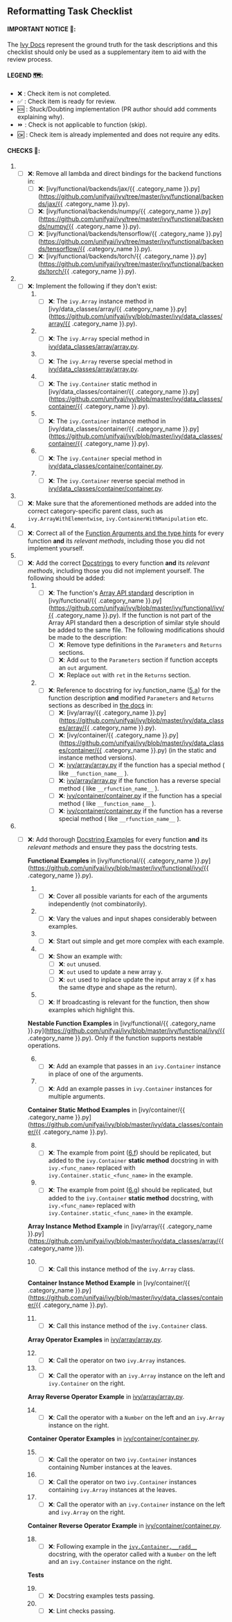 
## Reformatting Task Checklist
#### IMPORTANT NOTICE 🚨:
The [Ivy Docs](https://unify.ai/docs/ivy/) represent the ground truth for the task descriptions and this checklist should only be used as a supplementary item to aid with the review process.

#### LEGEND 🗺:
- ❌ :  Check item is not completed. 
- ✅ :  Check item is ready for review.
- 🆘 :  Stuck/Doubting implementation (PR author should add comments explaining why).
- ⏩ :  Check is not applicable to function (skip).
- 🆗 :  Check item is already implemented and does not require any edits.

#### CHECKS 📑:
1. - [ ] ❌:  Remove all lambda and direct bindings for the backend functions in:
       - [ ] ❌: [ivy/functional/backends/jax/{{ .category_name }}.py](https://github.com/unifyai/ivy/tree/master/ivy/functional/backends/jax/{{ .category_name }}.py).
       - [ ] ❌: [ivy/functional/backends/numpy/{{ .category_name }}.py](https://github.com/unifyai/ivy/tree/master/ivy/functional/backends/numpy/{{ .category_name }}.py).
       - [ ] ❌: [ivy/functional/backends/tensorflow/{{ .category_name }}.py](https://github.com/unifyai/ivy/tree/master/ivy/functional/backends/tensorflow/{{ .category_name }}.py).
       - [ ] ❌: [ivy/functional/backends/torch/{{ .category_name }}.py](https://github.com/unifyai/ivy/tree/master/ivy/functional/backends/torch/{{ .category_name }}.py).
2. - [ ] ❌: Implement the following if they don't exist: 
       1. - [ ]  ❌: The `ivy.Array` instance method in [ivy/data_classes/array/{{ .category_name }}.py](https://github.com/unifyai/ivy/blob/master/ivy/data_classes/array/{{ .category_name }}.py).
       2. - [ ]  ❌: The `ivy.Array` special method in [ivy/data_classes/array/array.py](https://github.com/unifyai/ivy/blob/master/ivy/data_classes/array/array.py).
       3. - [ ]  ❌: The `ivy.Array` reverse special method in [ivy/data_classes/array/array.py](https://github.com/unifyai/ivy/blob/master/ivy/data_classes/array/array.py).
       4. - [ ] ❌: The `ivy.Container` static method in [ivy/data_classes/container/{{ .category_name }}.py](https://github.com/unifyai/ivy/blob/master/ivy/data_classes/container/{{ .category_name }}.py).
       5. - [ ] ❌: The `ivy.Container` instance method in [ivy/data_classes/container/{{ .category_name }}.py](https://github.com/unifyai/ivy/blob/master/ivy/data_classes/container/{{ .category_name }}.py).
       6. - [ ]  ❌:  The `ivy.Container` special method in [ivy/data_classes/container/container.py](https://github.com/unifyai/ivy/blob/master/ivy/data_classes/container/container.py).
       7. - [ ]  ❌: The `ivy.Container` reverse special method in [ivy/data_classes/container/container.py](https://github.com/unifyai/ivy/blob/master/ivy/data_classes/container/container.py).
3. - [ ] ❌:  Make sure that the aforementioned methods are added into the correct category-specific parent class, such as  `ivy.ArrayWithElementwise`,  `ivy.ContainerWithManipulation`  etc.
4. - [ ] ❌:  Correct all of the  [Function Arguments and the type hints](https://unify.ai/docs/ivy/overview/deep_dive/function_arguments.html#function-arguments) for every function  **and**  its  _relevant methods_, including those you did not implement yourself. 
5. - [ ] ❌: Add the correct  [Docstrings](https://unify.ai/docs/ivy/overview/deep_dive/docstrings.html#docstrings)  to every function  **and**  its  _relevant methods_, including those you did not implement yourself. The following should be added: 
       1. - [ ] ❌:   <a name="ref1"></a> The function's [Array API standard](https://data-apis.org/array-api/latest/index.html) description in [ivy/functional/{{ .category_name }}.py](https://github.com/unifyai/ivy/blob/master/ivy/functional/ivy/{{ .category_name }}.py). If the function is not part of the Array API standard then a description of similar style should be added to the same file. 
	The following modifications should be made to the description:
              - [ ] ❌:  Remove type definitions in the `Parameters` and `Returns` sections. 
              - [ ] ❌:  Add `out` to the `Parameters` section if function accepts an `out` argument.
              - [ ] ❌:  Replace `out` with `ret` in the `Returns` section.
       2. - [ ] ❌:  Reference to docstring for ivy.function_name ([5.a](#ref1)) for the function description **and** modified `Parameters` and `Returns` sections as described in [the docs](https://unify.ai/docs/ivy/overview/deep_dive/docstrings.html#docstrings) in:
              - [ ] ❌:  [ivy/array/{{ .category_name }}.py](https://github.com/unifyai/ivy/blob/master/ivy/data_classes/array/{{ .category_name }}.py).
              - [ ] ❌:  [ivy/container/{{ .category_name }}.py](https://github.com/unifyai/ivy/blob/master/ivy/data_classes/container/{{ .category_name }}.py) (in the static and instance method versions).
              - [ ] ❌:   [ivy/array/array.py](https://github.com/unifyai/ivy/blob/master/ivy/data_classes/array/array.py) if the function has a special method  ( like `__function_name__` ).
              - [ ] ❌:  [ivy/array/array.py](https://github.com/unifyai/ivy/blob/master/ivy/data_classes/array/array.py) if the function has a reverse special method  ( like `__rfunction_name__` ).
              - [ ] ❌: [ivy/container/container.py](https://github.com/unifyai/ivy/blob/master/ivy/data_classes/container/container.py) if the function has a special method ( like `__function_name__` ).
              - [ ] ❌:  [ivy/container/container.py](https://github.com/unifyai/ivy/blob/master/ivy/data_classes/container/container.py) if the function has a reverse special method  ( like `__rfunction_name__` ).
6. - [ ] ❌: Add thorough  [Docstring Examples](https://unify.ai/docs/ivy/overview/deep_dive/docstring_examples.html#docstring-examples)  for every function  **and**  its  _relevant methods_  and ensure they pass the docstring tests.
	
		**Functional Examples** in [ivy/functional/{{ .category_name }}.py](https://github.com/unifyai/ivy/blob/master/ivy/functional/ivy/{{ .category_name }}.py).

		1. - [ ] ❌: Cover all possible variants for each of the arguments independently (not combinatorily).  
	 	2. - [ ] ❌: Vary the values and input shapes considerably between examples.
	 	3. - [ ] ❌: Start out simple and get more complex with each example.
	 	4. - [ ] ❌: Show an example with:  
			   - [ ] ❌: `out` unused.  
			   - [ ] ❌: `out` used to update a new array y.
			   - [ ] ❌: `out` used to inplace update the input array x (if x has the same dtype and shape as the return). 
	 	5. - [ ] ❌: If broadcasting is relevant for the function, then show examples which highlight this. 
		
		**Nestable Function Examples** in [ivy/functional/{{ .category_name }}.py](https://github.com/unifyai/ivy/blob/master/ivy/functional/ivy/{{ .category_name }}.py).
		Only if the function supports nestable operations.
	 	
	 	6. - [ ] ❌: <a name="ref2"></a> Add an example that passes in an  `ivy.Container`  instance in place of one of the arguments. 
	 	7. - [ ] ❌: <a name="ref3"></a> Add an example passes in  `ivy.Container`  instances for multiple arguments.
		
		**Container Static Method Examples** in [ivy/container/{{ .category_name }}.py](https://github.com/unifyai/ivy/blob/master/ivy/data_classes/container/{{ .category_name }}.py).

	 	8. - [ ] ❌: The example from point ([6.f](#ref2)) should be replicated, but added to the  `ivy.Container`  **static method** docstring in with  `ivy.<func_name>`  replaced with  `ivy.Container.static_<func_name>`  in the example.
	 	9. - [ ] ❌: The example from point ([6.g](#ref3)) should be replicated, but added to the  `ivy.Container`  **static method** docstring, with  `ivy.<func_name>`  replaced with  `ivy.Container.static_<func_name>`  in the example.
	
		**Array Instance Method Example** in [ivy/array/{{ .category_name }}.py](https://github.com/unifyai/ivy/blob/master/ivy/data_classes/array/{{ .category_name }}).
	 	
		10. - [ ] ❌: Call this instance method of the  `ivy.Array`  class.
	
		**Container Instance Method Example** in [ivy/container/{{ .category_name }}.py](https://github.com/unifyai/ivy/blob/master/ivy/data_classes/container/{{ .category_name }}.py).
	 	
		11. - [ ] ❌: Call this instance method of the  `ivy.Container`  class.
		 
		**Array Operator Examples** in [ivy/array/array.py](https://github.com/unifyai/ivy/blob/master/ivy/data_classes/array/array.py).
	 	
		12. - [ ] ❌: Call the operator on two  `ivy.Array`  instances.
	 	13. - [ ] ❌: Call the operator with an  `ivy.Array`  instance on the left and  `ivy.Container`  on the right.
	
		**Array Reverse Operator Example** in [ivy/array/array.py](https://github.com/unifyai/ivy/blob/master/ivy/data_classes/array/array.py).
	 	
		14.  - [ ] ❌: Call the operator with a  `Number`  on the left and an  `ivy.Array`  instance on the right.
	
		**Container Operator Examples** in [ivy/container/container.py](https://github.com/unifyai/ivy/blob/master/ivy/data_classes/container/container.py).
	 	
		15. - [ ] ❌: Call the operator on two `ivy.Container` instances containing Number instances at the leaves.
	 	16. - [ ] ❌: Call the operator on two `ivy.Container` instances containing `ivy.Array` instances at the leaves.
	 	17. - [ ] ❌: Call the operator with an `ivy.Container` instance on the left and `ivy.Array` on the right.

		**Container Reverse Operator Example** in [ivy/container/container.py](https://github.com/unifyai/ivy/blob/master/ivy/data_classes/container/container.py).

		18. - [ ] ❌: Following example in the [`ivy.Container.__radd__`](https://github.com/unifyai/ivy/blob/e28a3cfd8a4527066d0d92d48a9e849c9f367a39/ivy/container/container.py#L173) docstring, with the operator called with a `Number` on the left and an `ivy.Container` instance on the right.

		**Tests**

		19. - [ ] ❌: Docstring examples tests passing.
		20. - [ ] ❌: Lint checks passing.
